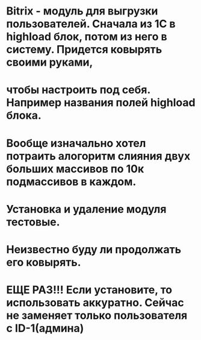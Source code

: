 # Bitrix - модуль для выгрузки пользователей. Сначала из 1С в highload блок, потом из него в систему. Придется ковырять своими руками,
# чтобы настроить под себя. Например названия полей highload блока.
# Вообще изначально хотел потраить алогоритм слияния двух больших массивов по 10к подмассивов в каждом. 
# Установка и удаление модуля тестовые.
# Неизвестно буду ли продолжать его ковырять.
# ЕЩЕ РАЗ!!! Если установите, то использовать аккуратно. Сейчас не заменяет только пользователя с ID-1(админа)
